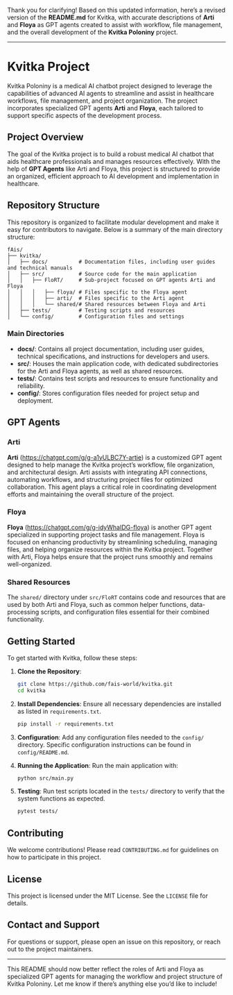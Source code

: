 Thank you for clarifying! Based on this updated information, here’s a revised version of the **README.md** for Kvitka, with accurate descriptions of **Arti** and **Floya** as GPT agents created to assist with workflow, file management, and the overall development of the **Kvitka Poloniny** project.

---

# Kvitka Project

Kvitka Poloniny is a medical AI chatbot project designed to leverage the capabilities of advanced AI agents to streamline and assist in healthcare workflows, file management, and project organization. The project incorporates specialized GPT agents **Arti** and **Floya**, each tailored to support specific aspects of the development process.

## Project Overview

The goal of the Kvitka project is to build a robust medical AI chatbot that aids healthcare professionals and manages resources effectively. With the help of **GPT Agents** like Arti and Floya, this project is structured to provide an organized, efficient approach to AI development and implementation in healthcare.

## Repository Structure

This repository is organized to facilitate modular development and make it easy for contributors to navigate. Below is a summary of the main directory structure:

```plaintext
fAis/
├── kvitka/
│   ├── docs/          # Documentation files, including user guides and technical manuals
│   ├── src/           # Source code for the main application
│   │   ├── FloRT/     # Sub-project focused on GPT agents Arti and Floya
│   │   │   ├── floya/ # Files specific to the Floya agent
│   │   │   ├── arti/  # Files specific to the Arti agent
│   │   │   └── shared/# Shared resources between Floya and Arti
│   ├── tests/         # Testing scripts and resources
│   └── config/        # Configuration files and settings
```

### Main Directories

- **docs/**: Contains all project documentation, including user guides, technical specifications, and instructions for developers and users.
- **src/**: Houses the main application code, with dedicated subdirectories for the Arti and Floya agents, as well as shared resources.
- **tests/**: Contains test scripts and resources to ensure functionality and reliability.
- **config/**: Stores configuration files needed for project setup and deployment.

## GPT Agents

### Arti
**Arti** (https://chatgpt.com/g/g-a1yULBC7Y-artie) is a customized GPT agent designed to help manage the Kvitka project’s workflow, file organization, and architectural design. Arti assists with integrating API connections, automating workflows, and structuring project files for optimized collaboration. This agent plays a critical role in coordinating development efforts and maintaining the overall structure of the project.

### Floya
**Floya** (https://chatgpt.com/g/g-idyWhaIDG-floya) is another GPT agent specialized in supporting project tasks and file management. Floya is focused on enhancing productivity by streamlining scheduling, managing files, and helping organize resources within the Kvitka project. Together with Arti, Floya helps ensure that the project runs smoothly and remains well-organized.

### Shared Resources
The `shared/` directory under `src/FloRT` contains code and resources that are used by both Arti and Floya, such as common helper functions, data-processing scripts, and configuration files essential for their combined functionality.

## Getting Started

To get started with Kvitka, follow these steps:

1. **Clone the Repository**:
   ```bash
   git clone https://github.com/fais-world/kvitka.git
   cd kvitka
   ```

2. **Install Dependencies**:
   Ensure all necessary dependencies are installed as listed in `requirements.txt`.
   ```bash
   pip install -r requirements.txt
   ```

3. **Configuration**:
   Add any configuration files needed to the `config/` directory. Specific configuration instructions can be found in `config/README.md`.

4. **Running the Application**:
   Run the main application with:
   ```bash
   python src/main.py
   ```

5. **Testing**:
   Run test scripts located in the `tests/` directory to verify that the system functions as expected.
   ```bash
   pytest tests/
   ```

## Contributing

We welcome contributions! Please read `CONTRIBUTING.md` for guidelines on how to participate in this project.

## License

This project is licensed under the MIT License. See the `LICENSE` file for details.

## Contact and Support

For questions or support, please open an issue on this repository, or reach out to the project maintainers.

---

This README should now better reflect the roles of Arti and Floya as specialized GPT agents for managing the workflow and project structure of Kvitka Poloniny. Let me know if there’s anything else you’d like to include!